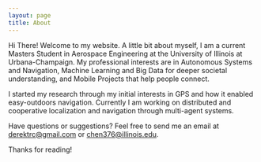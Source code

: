 ```yaml
---
layout: page
title: About
---
```


Hi There! Welcome to my website. A little bit about myself, I am a current Masters Student in Aerospace Engineering at the University of Illinois at Urbana-Champaign. My professional interests are in Autonomous Systems and Navigation, Machine Learning and Big Data for deeper societal understanding, and Mobile Projects that help people connect.

I started my research through my initial interests in GPS and how it enabled easy-outdoors navigation. Currently I am working on distributed and cooperative localization and navigation through multi-agent systems. 

Have questions or suggestions? Feel free to send me an email at derektrc@gmail.com or chen376@illinois.edu.

Thanks for reading!
